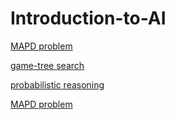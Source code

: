 # Introduction-to-AI

<a href= "https://github.com/m0radt/Introduction-to-AI/tree/main/assignment1" >MAPD problem</a>

<a href= "https://github.com/m0radt/Introduction-to-AI/tree/main/assignment2" >game-tree search</a>

<a href= "https://github.com/m0radt/Introduction-to-AI/tree/main/assignment3" >probabilistic reasoning</a>

<a href= "https://github.com/m0radt/Introduction-to-AI/tree/main/assignment4" >MAPD problem</a>
